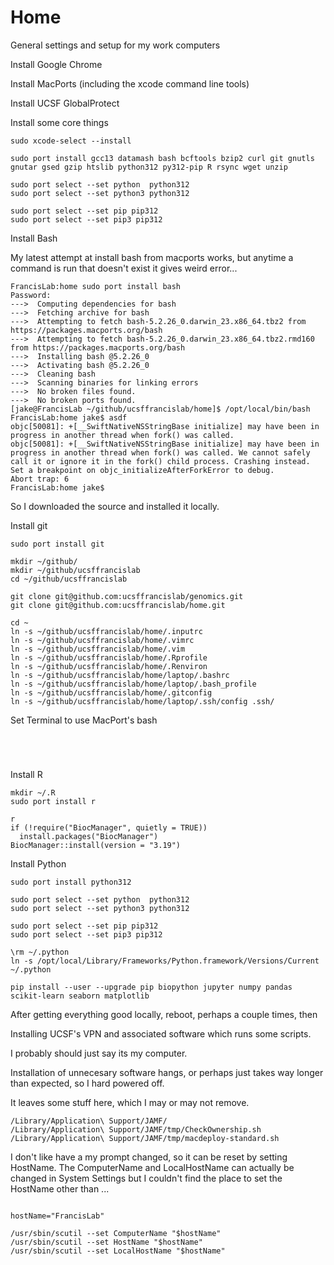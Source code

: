 
#	Home

General settings and setup for my work computers



Install Google Chrome

Install MacPorts (including the xcode command line tools)

Install UCSF GlobalProtect





Install some core things
```
sudo xcode-select --install

sudo port install gcc13 datamash bash bcftools bzip2 curl git gnutls gnutar gsed gzip htslib python312 py312-pip R rsync wget unzip

sudo port select --set python  python312
sudo port select --set python3 python312

sudo port select --set pip pip312
sudo port select --set pip3 pip312
```


Install Bash

My latest attempt at install bash from macports works, but
anytime a command is run that doesn't exist it gives weird error...

```
FrancisLab:home sudo port install bash
Password:
--->  Computing dependencies for bash
--->  Fetching archive for bash
--->  Attempting to fetch bash-5.2.26_0.darwin_23.x86_64.tbz2 from https://packages.macports.org/bash
--->  Attempting to fetch bash-5.2.26_0.darwin_23.x86_64.tbz2.rmd160 from https://packages.macports.org/bash
--->  Installing bash @5.2.26_0
--->  Activating bash @5.2.26_0
--->  Cleaning bash
--->  Scanning binaries for linking errors
--->  No broken files found.
--->  No broken ports found.
[jake@FrancisLab ~/github/ucsffrancislab/home]$ /opt/local/bin/bash
FrancisLab:home jake$ asdf
objc[50081]: +[__SwiftNativeNSStringBase initialize] may have been in progress in another thread when fork() was called.
objc[50081]: +[__SwiftNativeNSStringBase initialize] may have been in progress in another thread when fork() was called. We cannot safely call it or ignore it in the fork() child process. Crashing instead. Set a breakpoint on objc_initializeAfterForkError to debug.
Abort trap: 6
FrancisLab:home jake$ 
```

So I downloaded the source and installed it locally.


Install git


```
sudo port install git

mkdir ~/github/
mkdir ~/github/ucsffrancislab
cd ~/github/ucsffrancislab

git clone git@github.com:ucsffrancislab/genomics.git
git clone git@github.com:ucsffrancislab/home.git

cd ~
ln -s ~/github/ucsffrancislab/home/.inputrc
ln -s ~/github/ucsffrancislab/home/.vimrc 
ln -s ~/github/ucsffrancislab/home/.vim
ln -s ~/github/ucsffrancislab/home/.Rprofile
ln -s ~/github/ucsffrancislab/home/.Renviron
ln -s ~/github/ucsffrancislab/home/laptop/.bashrc
ln -s ~/github/ucsffrancislab/home/laptop/.bash_profile 
ln -s ~/github/ucsffrancislab/home/.gitconfig 
ln -s ~/github/ucsffrancislab/home/laptop/.ssh/config .ssh/
```

Set Terminal to use MacPort's bash
```




```






Install R
```
mkdir ~/.R
sudo port install r

r
if (!require("BiocManager", quietly = TRUE))
  install.packages("BiocManager")
BiocManager::install(version = "3.19")
```


Install Python
```
sudo port install python312

sudo port select --set python  python312
sudo port select --set python3 python312
    
sudo port select --set pip pip312
sudo port select --set pip3 pip312

\rm ~/.python
ln -s /opt/local/Library/Frameworks/Python.framework/Versions/Current ~/.python

pip install --user --upgrade pip biopython jupyter numpy pandas scikit-learn seaborn matplotlib
```




After getting everything good locally, reboot, perhaps a couple times, then 


Installing UCSF's VPN and associated software which runs some scripts.

I probably should just say its my computer.

Installation of unnecesary software hangs, or perhaps just takes way longer than expected, so I hard powered off.

It leaves some stuff here, which I may or may not remove.
```
/Library/Application\ Support/JAMF/
/Library/Application\ Support/JAMF/tmp/CheckOwnership.sh
/Library/Application\ Support/JAMF/tmp/macdeploy-standard.sh
```


I don't like have a my prompt changed, so it can be reset by setting HostName.
The ComputerName and LocalHostName can actually be changed in System Settings
but I couldn't find the place to set the HostName other than ...

```

hostName="FrancisLab"

/usr/sbin/scutil --set ComputerName "$hostName"
/usr/sbin/scutil --set HostName "$hostName"
/usr/sbin/scutil --set LocalHostName "$hostName"

```





